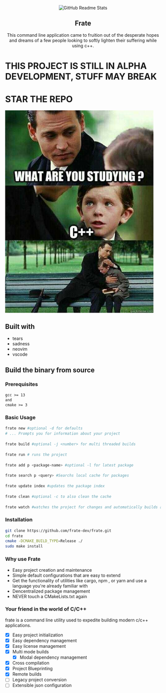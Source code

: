 <p align="center">
 <img width="250px" src="https://github.com/frate-dev/frate/blob/main/source/images/fratelogo.svg" align="center" alt="GitHub Readme Stats" />
 <h2 align="center">Frate</h2>
 <p align="center">This command line application came to fruition out of the desperate hopes and dreams of a few people looking to softly lighten their suffering while using c++. </p>
</p>


# THIS PROJECT IS STILL IN ALPHA DEVELOPMENT, STUFF MAY BREAK


# STAR THE REPO

![](./source/images/average_cpp_learner.png)


## Built with
- tears
- sadness
- neovim
- vscode

## Build the binary from source
### Prerequisites

```
gcc >= 13
and
cmake >= 3
```

### Basic Usage
```bash
frate new #optional -d for defaults
# ... Prompts you for information about your project

frate build #optional -j <number> for multi threaded builds

frate run # runs the project

frate add p <package-name> #optional -l for latest package

frate search p <query> #Searchs local cache for packages

frate update index #updates the package index

frate clean #optional -c to also clean the cache

frate watch #watches the project for changes and automatically builds and runs

```


### Installation
```bash
git clone https://github.com/frate-dev/frate.git
cd frate
cmake -DCMAKE_BUILD_TYPE=Release ./
sudo make install
```

### Why use Frate
- Easy project creation and maintenance
- Simple default configurations that are easy to extend
- Get the functionality of utilities like cargo, npm , or yarn and use a language you're already familiar with
- Dencentralized package management
- NEVER touch a CMakeLists.txt again


### Your friend in the world of C/C++
frate is a command line utility used to expedite building modern c/c++ applications.

- [x] Easy project initialization
- [x] Easy dependency management
- [x] Easy license management
- [x] Multi mode builds
    - [x] Modal dependency management
- [x] Cross compilation
- [x] Project Blueprinting
- [x] Remote builds
- [ ] Legacy project conversion
- [ ] Extensible json configuration
